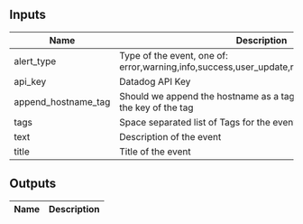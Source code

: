 <!-- markdownlint-disable -->
## Inputs

| Name | Description | Default | Required |
|------|-------------|---------|----------|
| alert\_type | Type of the event, one of: error,warning,info,success,user\_update,recommendation,snapshot | info | true |
| api\_key | Datadog API Key | N/A | true |
| append\_hostname\_tag | Should we append the hostname as a tag to the event, set this to the key of the tag |  | false |
| tags | Space separated list of Tags for the event | N/A | true |
| text | Description of the event | N/A | true |
| title | Title of the event | N/A | true |

## Outputs

| Name | Description |
|------|-------------|
<!-- markdownlint-restore -->
